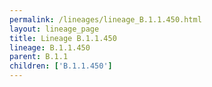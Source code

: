 ```yaml
---
permalink: /lineages/lineage_B.1.1.450.html
layout: lineage_page
title: Lineage B.1.1.450
lineage: B.1.1.450
parent: B.1.1
children: ['B.1.1.450']
---
```

